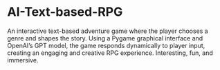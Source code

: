 # AI-Text-based-RPG
An interactive text-based adventure game where the player chooses a genre and shapes the story. Using a Pygame graphical interface and OpenAI’s GPT model, the game responds dynamically to player input, creating an engaging and creative RPG experience. Interesting, fun, and immersive.
